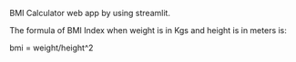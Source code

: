 BMI Calculator web app by using streamlit.

The formula of BMI Index when weight is in Kgs and height is in meters is:

bmi = weight/height^2        
